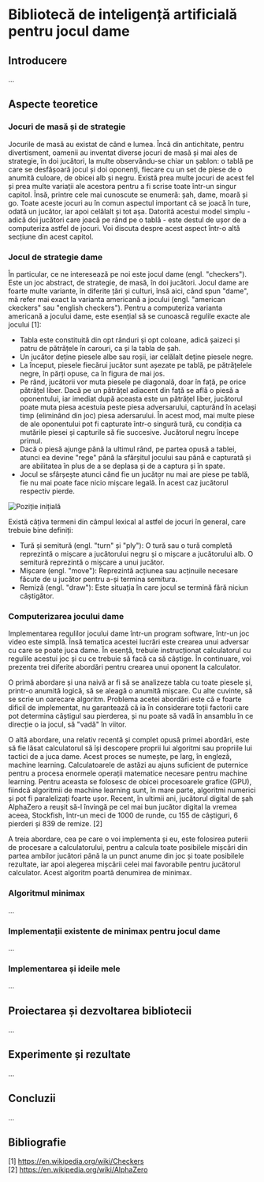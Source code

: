 # Bibliotecă de inteligență artificială pentru jocul dame

## Introducere

...

## Aspecte teoretice

### Jocuri de masă și de strategie

Jocurile de masă au existat de când e lumea. Încă din antichitate, pentru divertisment, oamenii
au inventat diverse jocuri de masă și mai ales de strategie, în doi jucători, la multe observându-se chiar un șablon:
o tablă pe care se desfășoară jocul și doi oponenți, fiecare cu un set de piese de o anumită culoare,
de obicei alb și negru. Există prea multe jocuri de acest fel și prea multe variații ale acestora pentru a
fi scrise toate într-un singur capitol. Însă, printre cele mai cunoscute se enumeră: șah, dame, moară și go.
Toate aceste jocuri au în comun aspectul important că se joacă în ture, odată un jucător, iar apoi celălalt și tot
așa. Datorită acestui model simplu - adică doi jucători care joacă pe rând pe o tablă - este destul de ușor
de a computeriza astfel de jocuri. Voi discuta despre acest aspect într-o altă secțiune din acest capitol.

### Jocul de strategie dame

În particular, ce ne interesează pe noi este jocul dame (engl. "checkers"). Este un joc abstract, de strategie,
de masă, în doi jucători. Jocul dame are foarte multe variante, în diferite țări și culturi, însă aici,
când spun "dame", mă refer mai exact la varianta americană a jocului (engl. "american ckeckers" sau "english checkers").
Pentru a computeriza varianta americană a jocului dame, este esențial să se cunoască regulile exacte ale jocului [1]:

- Tabla este constituită din opt rânduri și opt coloane, adică șaizeci și patru de pătrățele
  în carouri, ca și la tabla de șah.
- Un jucător deține piesele albe sau roșii, iar celălalt deține piesele negre.
- La început, piesele fiecărui jucător sunt așezate pe tablă, pe pătrățelele negre, în părți opuse,
  ca în figura de mai jos.
- Pe rând, jucătorii vor muta piesele pe diagonală, doar în față, pe orice pătrățel liber. Dacă pe un
  pătrățel adiacent din față se află o piesă a oponentului, iar imediat după aceasta este un pătrățel liber,
  jucătorul poate muta piesa acestuia peste piesa adversarului, capturând în același timp (eliminând din joc)
  piesa adersarului. În acest mod, mai multe piese de ale oponentului pot fi capturate într-o singură
  tură, cu condiția ca mutările piesei și capturile să fie succesive. Jucătorul negru începe primul.
- Dacă o piesă ajunge până la ultimul rând, pe partea opusă a tablei, atunci ea devine "rege" până
  la sfârșitul jocului sau până e capturată și are abilitatea în plus de a se deplasa și de a captura
  și în spate.
- Jocul se sfârșește atunci când fie un jucător nu mai are piese pe tablă, fie nu mai poate face nicio
  mișcare legală. În acest caz jucătorul respectiv pierde.

<!-- draw by threefold repetition, proposed draws, resignments -->

![Poziție inițială](https://upload.wikimedia.org/wikipedia/commons/thumb/f/f1/CheckersStandard.jpg/250px-CheckersStandard.jpg)

Există câțiva termeni din câmpul lexical al astfel de jocuri în general, care trebuie bine definiți:

- Tură și semitură (engl. "turn" și "ply"): O tură sau o tură completă reprezintă o mișcare a jucătorului
  negru și o mișcare a jucătorului alb. O semitură reprezintă o mișcare a unui jucător.
- Mișcare (engl. "move"): Reprezintă acțiunea sau acținuile necesare făcute de u jucător pentru a-și termina
  semitura.
- Remiză (engl. "draw"): Este situația în care jocul se termină fără niciun câștigător.

### Computerizarea jocului dame

Implementarea regulilor jocului dame într-un program software, într-un joc video este simplă. Însă tematica
acestei lucrări este crearea unui adversar cu care se poate juca dame. În esență, trebuie instrucționat calculatorul
cu regulile acestui joc și cu ce trebuie să facă ca să câștige. În continuare, voi prezenta trei diferite abordări
pentru crearea unui oponent la calculator.

O primă abordare și una naivă ar fi să se analizeze tabla cu toate piesele și, printr-o anumită logică,
să se aleagă o anumită mișcare. Cu alte cuvinte, să se scrie un oarecare algoritm. Problema acetei abordări
este că e foarte dificil de implementat, nu garantează că ia în considerare toții factorii care pot determina
câștigul sau pierderea, și nu poate să vadă în ansamblu în ce direcție o ia jocul, să "vadă" în viitor.

<!-- more, more research for machine learning -->
O altă abordare, una relativ recentă și complet opusă primei abordări, este să fie lăsat calculatorul
să își descopere proprii lui algoritmi sau propriile lui tactici de a juca dame. Acest proces se numește,
pe larg, în engleză, machine learning. Calculatoarele de astăzi au ajuns suficient de puternice pentru
a procesa enormele operații matematice necesare pentru machine learning. Pentru aceasta se folosesc de obicei
procesoarele grafice (GPU), fiindcă algoritmii de machine learning sunt, în mare parte, algoritmi numerici
și pot fi paralelizați foarte ușor. Recent, în ultimii ani, jucătorul digital de șah AlphaZero a reușit
să-l învingă pe cel mai bun jucător digital la vremea aceea, Stockfish, într-un meci de 1000 de runde,
cu 155 de câștiguri, 6 pierderi și 839 de remize. [2]

A treia abordare, cea pe care o voi implementa și eu, este folosirea puterii de procesare a calculatorului,
pentru a calcula toate posibilele mișcări din partea ambilor jucători până la un punct anume din joc și
toate posibilele rezultate, iar apoi alegerea mișcării celei mai favorabile pentru jucătorul calculator. Acest
algoritm poartă denumirea de minimax.

### Algoritmul minimax

...

### Implementații existente de minimax pentru jocul dame

...

### Implementarea și ideile mele

<!-- here I present what I want to do and hopefully accomplish -->
<!-- I create the AI as a separate, usable library in C++, I use alpha-beta pruning, multithreading and much more -->
<!-- I create testing and developing tools for the AI, I improve the AI by comparing with himself -->
<!-- unit testing -->
...

## Proiectarea și dezvoltarea bibliotecii

<!-- I present how I do the things I proposed earlier -->
<!-- I also present the failures -->
...

## Experimente și rezultate

...

## Concluzii

...

## Bibliografie

[1] <https://en.wikipedia.org/wiki/Checkers>  
[2] <https://en.wikipedia.org/wiki/AlphaZero>
